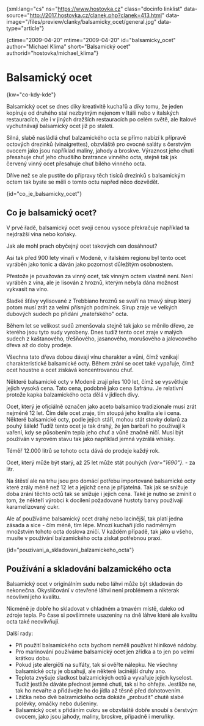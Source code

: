 
{xml:lang="cs" ns="https://www.hostovka.cz" class="docinfo linklist" data-source="http://2017.hostovka.cz/clanek.php?clanek=413.html" data-image="/files/preview/clanky/balsamicky_ocet/general.jpg" data-type="article"}

{ctime="2009-04-20" mtime="2009-04-20" id="balsamicky\_ocet" author="Michael Klíma" short="Balsamický ocet" authorid="hostovka/michael\_klima"}

# Balsamický ocet

<!-- generated attribute kw by user_udpatekw.sh on 2019-04-16, do not edit -->

{kw="co-kdy-kde"}

Balsamický ocet se dnes díky kreativitě kuchařů a díky tomu, že jeden kopíruje od druhého stal nezbytným nejenom v Itálii nebo v italských restauracích, ale i v jiných dražších restauracích po celém světě, ale Italové vychutnávají balsamický ocet již po staletí.

Silná, slabě nasládlá chuť balzamického octa se přímo nabízí k přípravě octových drezinků (vinaigrettes), obzvláště pro ovocné saláty s čerstvým ovocem jako jsou například maliny, jahody a broskve. Výraznost jeho chuti přesahuje chuť jeho chudšího bratrance vinného octa, stejně tak jak červený vinný ocet přesahuje chuť bílého vinného octa.

Dříve než se ale pustíte do přípravy těch tisíců drezinků s balsamickým octem tak byste se měli o tomto octu napřed něco dozvědět.

{id="co\_je\_balsamicky_ocet"}

## Co je balsamický ocet?

V prvé řadě, balsamický ocet svoji cenou vysoce překračuje například ta nejdražší vína nebo koňaky.

Jak ale mohl prach obyčejný ocet takových cen dosáhnout?

Asi tak před 900 lety vinaři v Modeně, v italském regionu byl tento ocet vyráběn jako tonic a dáván jako pozornost důležitým osobnostem.

Přestože je považován za vinný ocet, tak vinným octem vlastně není. Není vyráběn z vína, ale je lisován z hroznů, kterým nebyla dána možnost vykvasit na víno.

Sladké šťávy vylisované z Trebbiano hroznů se svaří na tmavý sirup který potom musí zrát za velmi přísných podmínek. Sirup zraje ve velkých dubových sudech po přidání „mateřského" octa.

Během let se velikost sudů zmenšovala stejně tak jako se měnilo dřevo, ze kterého jsou tyto sudy vyrobeny. Dnes tudíž tento ocet zraje v malých sudech z kaštanového, třešňového, jasanového, morušového a jalovcového dřeva až do doby prodeje.

Všechna tato dřeva dobou dávají vínu charakter a vůni, čímž vznikají charakteristické balsamické octy. Během zrání se ocet také vypařuje, čímž ocet houstne a ocet získává koncentrovanou chuť.

Některé balsamické octy v Modeně zrají přes 100 let, čímž se vysvětluje jejich vysoká cena. Tato cena, podobně jako cena šafránu. Je relativní protože kapka balzamického octa dělá v jídlech divy.

Ocet, který je oficiálně označen jako aceto balsamico tradizionale musí zrát nejméně 12 let. Čím déle ocet zraje, tím stoupá jeho kvalita ale i cena. Některé balsamické octy, podle jejich stáří, mohou stát stovky dolarů za pouhý šálek! Tudíž tento ocet je tak drahý, že jen barbaři ho používají k vaření, kdy se působením tepla jeho chuť a vůně značně ničí. Musí být používán v syrovém stavu tak jako například jemná vyzrálá whisky.

Téměř 12.000 litrů se tohoto octa dává do prodeje každý rok.

Ocet, který může být starý, až 25 let může stát pouhých  _{var="1690"}_. - za litr.

Na štěstí ale na trhu jsou pro domácí potřebu importované balsamické octy které zrály méně než 12 let a jejichž cena je přijatelná. Tak jak se snižuje doba zrání těchto octů tak se snižuje i jejich cena. Také je nutno se zmínit o tom, že někteří výrobci k docílení požadované hustoty barvy používají karamelizovaný cukr.

Ale ať používáme balsamický ocet drahý nebo lacinější, tak platí jedna zásada a sice - čím méně, tím lépe. Mnozí kuchaři jídlo nadměrným množstvím tohoto octa doslova zničí. V každém případě, tak jako u všeho, musíte v používání balzamického octa získat potřebnou praxi.

{id="pouzivani\_a\_skladovani\_balzamickeho\_octa"}

## Používání a skladování balzamického octa

Balsamický ocet v originálním sudu nebo láhvi může být skladován do nekonečna. Okysličování v otevřené láhvi není problémem a nikterak neovlivní jeho kvalitu.

Nicméně je dobře ho skladovat v chladném a tmavém místě, daleko od zdroje tepla. Po čase si povšimnete usazeniny na dně láhve které ale kvalitu octa také neovlivňují.

Další rady:

  * Při použití balsamického octa bychom neměli používat hliníkové nádoby.
  * Pro marinování používáme balsamický ocet jen zřídka a to jen po velmi krátkou dobu.
  * Pokud jste alergičtí na sulfáty, tak si ověřte nálepku. Ne všechny balsamické octy je obsahují, ale některé lacinější druhy ano.
  * Teplota zvyšuje sladkost balzamických octů a vyvařuje jejich kyselost. Tudíž jestliže dáváte přednost jemné chuti, tak si ho ohřejte. Jestliže ne, tak ho nevařte a přidávejte ho do jídla až těsně před dohotovením.
  * Lžička nebo dvě balzamického octa dokáže „probudit" chutě slabé polévky, omáčky nebo dušeniny.
  * Balsamický ocet s přidáním cukru se obzvláště dobře snoubí s čerstvým ovocem, jako jsou jahody, maliny, broskve, případně i meruňky.

